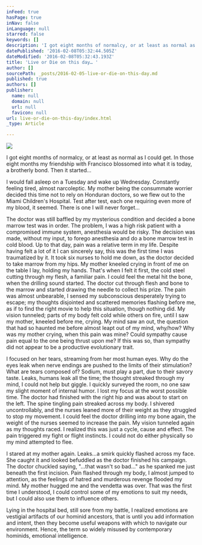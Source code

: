 ```yaml
---
inFeed: true
hasPage: true
inNav: false
inLanguage: null
starred: false
keywords: []
description: 'I got eight months of normalcy, or at least as normal as I could get.'
datePublished: '2016-02-08T05:32:44.505Z'
dateModified: '2016-02-08T05:32:43.193Z'
title: 'Live or Die on this day… '
author: []
sourcePath: _posts/2016-02-05-live-or-die-on-this-day.md
published: true
authors: []
publisher:
  name: null
  domain: null
  url: null
  favicon: null
url: live-or-die-on-this-day/index.html
_type: Article

---
```

![](https://the-grid-user-content.s3-us-west-2.amazonaws.com/9c04ce45-6bd9-4730-b790-0a0fafd5a985.jpg)

I got eight months of normalcy, or at least as normal as I could get. In those eight months my friendship with Francisco blossomed into what it is today, a brotherly bond. Then it started...

I would fall asleep on a Tuesday and wake up Wednesday. Constantly feeling tired, almost narcoleptic. My mother being the consummate worrier decided this time not to rely on Honduran doctors, so we flew out to the Miami Children's Hospital. Test after test, each one requiring even more of my blood, it seemed. There is one I will never forget...

The doctor was still baffled by my mysterious condition and decided a bone marrow test was in order. The problem, I was a high risk patient with a compromised immune system, anesthesia would be risky. The decision was made, without my input, to forego anesthesia and do a bone marrow test in cold blood. Up to that day, pain was a relative term in my life. Despite having felt a lot of it I can sincerely say, this was the first time I was traumatized by it. It took six nurses to hold me down, as the doctor decided to take marrow from my hips. My mother kneeled crying in front of me on the table I lay, holding my hands. That's when I felt it first, the cold steel cutting through my flesh, a familiar pain. I could feel the metal hit the bone, when the drilling sound started. The doctor cut through flesh and bone to the marrow and started drawing the needle to collect his prize. The pain was almost unbearable, I sensed my subconscious desperately trying to escape; my thoughts disjointed and scattered memories flashing before me, as if to find the right movie to help this situation, though nothing did. My vision tunneled; parts of my body felt cold while others on fire, until I saw my mother, kneeled before me, crying. My mind saw an out, the question that had so haunted me before almost leapt out of my mind, why/how? Why was my mother crying, when this pain was mine? Could sympathy cause pain equal to the one being thrust upon me? If this was so, than sympathy did not appear to be a productive evolutionary trait.

I focused on her tears, streaming from her most human eyes. Why do the eyes leak when nerve endings are pushed to the limits of their stimulation? What are tears composed of? Sodium, must play a part, due to their savory taste. Leaks, humans leak all the time; the thought streaked through my mind, I could not help but giggle. I quickly surveyed the room, no one saw my slight moment of internal humor. I lost my focus at the worst possible time. The doctor had finished with the right hip and was about to start on the left. The spine tingling pain streaked across my body. I shivered uncontrollably, and the nurses leaned more of their weight as they struggled to stop my movement. I could feel the doctor drilling into my bone again, the weight of the nurses seemed to increase the pain. My vision tunneled again as my thoughts raced. I realized this was just a cycle, cause and effect. The pain triggered my fight or flight instincts. I could not do either physically so my mind attempted to flee.

I stared at my mother again. Leaks...a smirk quickly flashed across my face. She caught it and looked befuddled as the doctor finished his campaign. The doctor chuckled saying, "...that wasn't so bad..." as he spanked me just beneath the first incision. Pain flashed through my body, I almost jumped to attention, as the feelings of hatred and murderous revenge flooded my mind. My mother hugged me and the vendetta was over. That was the first time I understood, I could control some of my emotions to suit my needs, but I could also use them to influence others.

Lying in the hospital bed, still sore from my battle, I realized emotions are vestigial artifacts of our hominid ancestors, that is until you add information and intent, then they become useful weapons with which to navigate our environment. Hence, the term so widely misused by contemporary hominids, emotional intelligence.